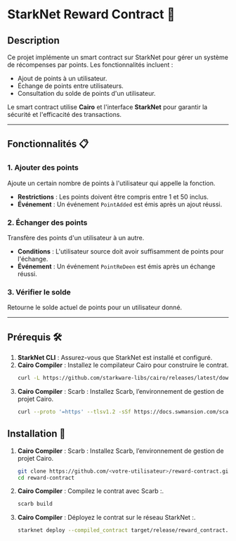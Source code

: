 # StarkNet Reward Contract 📜

## Description  
Ce projet implémente un smart contract sur StarkNet pour gérer un système de récompenses par points. Les fonctionnalités incluent :  
- Ajout de points à un utilisateur.  
- Échange de points entre utilisateurs.  
- Consultation du solde de points d'un utilisateur.  

Le smart contract utilise **Cairo** et l'interface **StarkNet** pour garantir la sécurité et l'efficacité des transactions.

---

## Fonctionnalités 📋  

### **1. Ajouter des points**  
Ajoute un certain nombre de points à l'utilisateur qui appelle la fonction.  
- **Restrictions** : Les points doivent être compris entre 1 et 50 inclus.  
- **Événement** : Un événement `PointAdded` est émis après un ajout réussi.  

### **2. Échanger des points**  
Transfère des points d'un utilisateur à un autre.  
- **Conditions** : L'utilisateur source doit avoir suffisamment de points pour l'échange.  
- **Événement** : Un événement `PointReDeen` est émis après un échange réussi.  

### **3. Vérifier le solde**  
Retourne le solde actuel de points pour un utilisateur donné.  

---

## Prérequis 🛠️  

1. **StarkNet CLI** : Assurez-vous que StarkNet est installé et configuré.  
2. **Cairo Compiler** : Installez le compilateur Cairo pour construire le contrat.  
   ```bash
   curl -L https://github.com/starkware-libs/cairo/releases/latest/download/cairo-ubuntu-20.04.tar.gz | tar -xz
3. **Cairo Compiler** : Scarb : Installez Scarb, l’environnement de gestion de projet Cairo.  
   ```bash
   curl --proto '=https' --tlsv1.2 -sSf https://docs.swmansion.com/scarb/install.sh | sh

## Installation 🚀
1. **Cairo Compiler** : Scarb : Installez Scarb, l’environnement de gestion de projet Cairo.  
   ```bash
   git clone https://github.com/<votre-utilisateur>/reward-contract.git
   cd reward-contract
   ```

2. **Cairo Compiler** : Compilez le contrat avec Scarb :.  
   ```bash
   scarb build
   ```

3. **Cairo Compiler** : Déployez le contrat sur le réseau StarkNet :.  
   ```bash
   starknet deploy --compiled_contract target/release/reward_contract.json
   ```